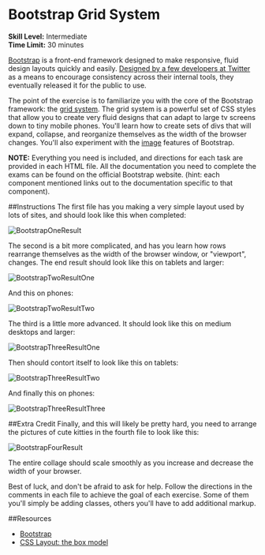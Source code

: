 # Bootstrap Grid System
__Skill Level:__ Intermediate  
__Time Limit:__ 30 minutes  

[Bootstrap](http://getbootstrap.com/) is a front-end framework designed to make responsive, fluid design layouts quickly and easily. [Designed by a few developers at Twitter](http://en.wikipedia.org/wiki/Bootstrap_%28front-end_framework%29) as a means to encourage consistency across their internal tools, they eventually released it for the public to use.

The point of the exercise is to familiarize you with the core of the Bootstrap framework: the [grid system](http://getbootstrap.com/css/#grid). The grid system is a powerful set of CSS styles that allow you to create very fluid designs that can adapt to large tv screens down to tiny mobile phones. You'll learn how to create sets of divs that will expand, collapse, and reorganize themselves as the width of the browser changes. You'll also experiment with the [image](http://getbootstrap.com/css/#images) features of Bootstrap.

__NOTE:__ Everything you need is included, and directions for each task are provided in each HTML file. All the documentation you need to complete the exams can be found on the official Bootstrap website. (hint: each component mentioned links out to the documentation specific to that component).

##Instructions
The first file has you making a very simple layout used by lots of sites, and should look like this when completed:

![BootstrapOneResult](http://i.imgur.com/nWtJwQo.png)

The second is a bit more complicated, and has you learn how rows rearrange themselves as the width of the browser window, or "viewport", changes. The end result should look like this on tablets and larger:

![BootstrapTwoResultOne](http://i.imgur.com/mavFmPi.png)

And this on phones:

![BootstrapTwoResultTwo](http://i.imgur.com/QYBorfc.png)

The third is a little more advanced. It should look like this on medium desktops and larger:

![BootstrapThreeResultOne](http://i.imgur.com/quecul2.png)

Then should contort itself to look like this on tablets:

![BootstrapThreeResultTwo](http://i.imgur.com/yvRyT3L.png)

And finally this on phones:

![BootstrapThreeResultThree](http://i.imgur.com/jZNkETW.png)

##Extra Credit
Finally, and this will likely be pretty hard, you need to arrange the pictures of cute kitties in the fourth file to look like this:

![BootstrapFourResult](http://i.imgur.com/RQbrUw2.png)

The entire collage should scale smoothly as you increase and decrease the width of your browser.

Best of luck, and don't be afraid to ask for help. Follow the directions in the comments in each file to achieve the goal of each exercise. Some of them you'll simply be adding classes, others you'll have to add additional markup.

##Resources
 - [Bootstrap](http://getbootstrap.com/)
 - [CSS Layout: the box model](http://learnlayout.com/box-model.html)
